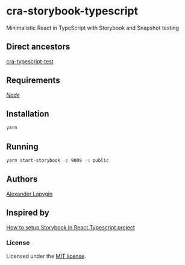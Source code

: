 # cra-storybook-typescript

Minimalistic React in TypeScript with Storybook and Snapshot testing

## Direct ancestors

[cra-typescript-test](https://github.com/softspider/cra-typescript-test)

## Requirements

[*Node*](https://nodejs.org/en/download/package-manager/)

## Installation

```sh
yarn
```

## Running

```sh
yarn start-storybook -p 9009 -s public
```

## Authors

[Alexander Lapygin](https://github.com/AlexanderLapygin)

## Inspired by

[How to setup Storybook in React Typescript project](https://medium.com/@pongsatt/how-to-setup-storybook-in-react-typescript-project-ad2516515919)

### License

Licensed under the [MIT license](./LICENSE). 

